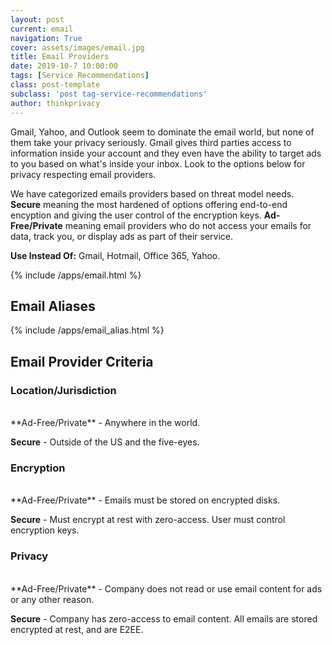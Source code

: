 ```yaml
---
layout: post
current: email
navigation: True
cover: assets/images/email.jpg
title: Email Providers
date: 2019-10-7 10:00:00
tags: [Service Recommendations]
class: post-template
subclass: 'post tag-service-recommendations'
author: thinkprivacy
---
```


Gmail, Yahoo, and Outlook seem to dominate the email world, but none of them take your privacy seriously. Gmail gives third parties access to information inside your account and they even have the ability to target ads to you based on what's inside your inbox. Look to the options below for privacy respecting email providers. 

We have categorized emails providers based on threat model needs. **Secure** meaning the most hardened of options offering end-to-end encyption and giving the user control of the encryption keys. **Ad-Free/Private** meaning email providers who do not access your emails for data, track you, or display ads as part of their service. 

<p><strong>Use Instead Of:</strong> Gmail, Hotmail, Office 365, Yahoo.</p>

{% include /apps/email.html %}

## Email Aliases

{% include /apps/email_alias.html %}

## Email Provider Criteria

### Location/Jurisdiction
<br>
**Ad-Free/Private** - Anywhere in the world.

**Secure** - Outside of the US and the five-eyes.

### Encryption
<br>
**Ad-Free/Private** - Emails must be stored on encrypted disks. 

**Secure** - Must encrypt at rest with zero-access. User must control encryption keys.

### Privacy
<br>
**Ad-Free/Private** - Company does not read or use email content for ads or any other reason.

**Secure** - Company has zero-access to email content. All emails are stored encrypted at rest, and are E2EE.